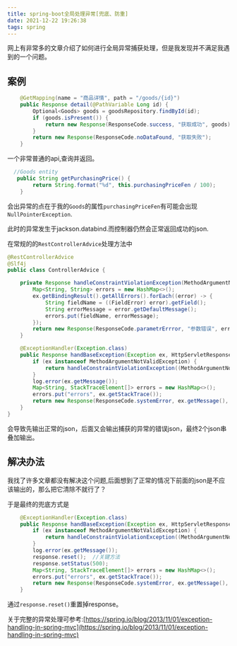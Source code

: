```yaml
---
title: spring-boot全局处理异常[兜底、防重]
date: 2021-12-22 19:26:38
tags: spring
---
```


网上有非常多的文章介绍了如何进行全局异常捕获处理，但是我发现并不满足我遇到的一个问题。

<!--more-->

## 案例

```java
    @GetMapping(name = "商品详情", path = "/goods/{id}")
    public Response detail(@PathVariable Long id) {
        Optional<Goods> goods = goodsRepository.findById(id);
        if (goods.isPresent()) {
            return new Response(ResponseCode.success, "获取成功", goods);
        }
        return new Response(ResponseCode.noDataFound, "获取失败");
    }
```

一个非常普通的api,查询并返回。

```java
  //Goods entity
   public String getPurchasingPrice() {
        return String.format("%d", this.purchasingPriceFen / 100);
    }
```

会出异常的点在于我的`Goods`的属性`purchasingPriceFen`有可能会出现`NullPointerException`.

此时的异常发生于jackson.databind.而控制器仍然会正常返回成功的json.

在常规的的`RestControllerAdvice`处理方法中

```java
@RestControllerAdvice
@Slf4j
public class ControllerAdvice {

    private Response handleConstraintViolationException(MethodArgumentNotValidException ex) {
        Map<String, String> errors = new HashMap<>();
        ex.getBindingResult().getAllErrors().forEach((error) -> {
            String fieldName = ((FieldError) error).getField();
            String errorMessage = error.getDefaultMessage();
            errors.put(fieldName, errorMessage);
        });
        return new Response(ResponseCode.parametrErrror, "参数错误", errors);
    }

    @ExceptionHandler(Exception.class)
    public Response handBaseException(Exception ex, HttpServletResponse response) {
        if (ex instanceof MethodArgumentNotValidException) {
            return handleConstraintViolationException((MethodArgumentNotValidException) ex);
        }
        log.error(ex.getMessage());
        Map<String, StackTraceElement[]> errors = new HashMap<>();
        errors.put("errors", ex.getStackTrace());
        return new Response(ResponseCode.systemError, ex.getMessage(), errors);
    }
}
```

会导致先输出正常的json，后面又会输出捕获的异常的错误json，最终2个json串叠加输出。

## 解决办法

我找了许多文章都没有解决这个问题,后面想到了正常的情况下前面的json是不应该输出的，那么把它清除不就行了？

于是最终的兜底方式是

```java
    @ExceptionHandler(Exception.class)
    public Response handBaseException(Exception ex, HttpServletResponse response) throws Exception {
        if (ex instanceof MethodArgumentNotValidException) {
            return handleConstraintViolationException((MethodArgumentNotValidException) ex);
        }
        log.error(ex.getMessage());
        response.reset();  //关键方法
        response.setStatus(500);
        Map<String, StackTraceElement[]> errors = new HashMap<>();
        errors.put("errors", ex.getStackTrace());
        return new Response(ResponseCode.systemError, ex.getMessage(), errors);
    }
```

通过`response.reset()`重置掉response。

关于完整的异常处理可参考:[https://spring.io/blog/2013/11/01/exception-handling-in-spring-mvc](https://spring.io/blog/2013/11/01/exception-handling-in-spring-mvc)
